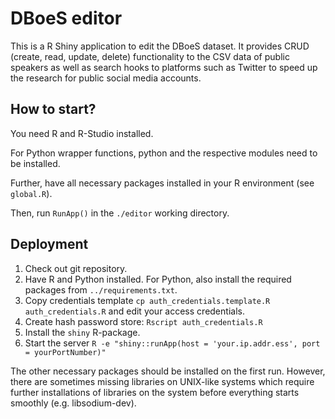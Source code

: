 DBoeS editor
============

This is a R Shiny application to edit the DBoeS dataset. It provides CRUD (create, read, update, delete) functionality to the CSV data of public speakers as well as search hooks to platforms such as Twitter to speed up the research for public social media accounts.

How to start?
---------------

You need R and R-Studio installed.

For Python wrapper functions, python and the respective modules need to be installed.

Further, have all necessary packages installed in your R environment (see `global.R`).

Then, run `RunApp()` in the `./editor` working directory.

Deployment
---------------

1. Check out git repository.
2. Have R and Python installed. For Python, also install the required packages from `../requirements.txt`.
3. Copy credentials template `cp auth_credentials.template.R auth_credentials.R` and edit your access credentials.
4. Create hash password store: `Rscript auth_credentials.R`
5. Install the `shiny` R-package.
6. Start the server `R -e "shiny::runApp(host = 'your.ip.addr.ess', port = yourPortNumber)"`

The other necessary packages should be installed on the first run. However, there are sometimes missing libraries on UNIX-like systems which require further installations of libraries on the system before everything starts smoothly (e.g. libsodium-dev).

